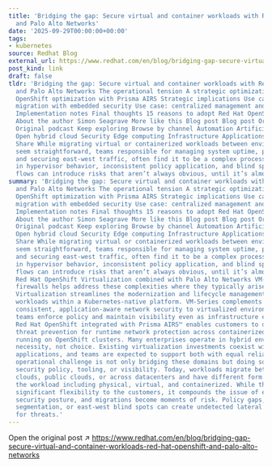 ```yaml
---
title: 'Bridging the gap: Secure virtual and container workloads with Red Hat OpenShift
  and Palo Alto Networks'
date: '2025-09-29T00:00:00+00:00'
tags:
- kubernetes
source: Redhat Blog
external_url: https://www.redhat.com/en/blog/bridging-gap-secure-virtual-and-container-workloads-red-hat-openshift-and-palo-alto-networks
post_kind: link
draft: false
tldr: 'Bridging the gap: Secure virtual and container workloads with Red Hat OpenShift
  and Palo Alto Networks The operational tension A strategic optimization Red Hat
  OpenShift optimization with Prisma AIRS Strategic implications Use case: workload
  migration with embedded security Use case: centralized management and policy uniformity
  Implementation notes Final thoughts 15 reasons to adopt Red Hat OpenShift Virtualization
  About the author Simon Seagrave More like this Blog post Blog post Original podcast
  Original podcast Keep exploring Browse by channel Automation Artificial intelligence
  Open hybrid cloud Security Edge computing Infrastructure Applications Virtualization
  Share While migrating virtual or containerized workloads between environments may
  seem straightforward, teams responsible for managing system uptime, policy enforcement,
  and securing east-west traffic, often find it to be a complex process. Subtle differences
  in hypervisor behavior, inconsistent policy application, and blind spots in traffic
  flows can introduce risks that aren’t always obvious, until it’s almost too late.'
summary: 'Bridging the gap: Secure virtual and container workloads with Red Hat OpenShift
  and Palo Alto Networks The operational tension A strategic optimization Red Hat
  OpenShift optimization with Prisma AIRS Strategic implications Use case: workload
  migration with embedded security Use case: centralized management and policy uniformity
  Implementation notes Final thoughts 15 reasons to adopt Red Hat OpenShift Virtualization
  About the author Simon Seagrave More like this Blog post Blog post Original podcast
  Original podcast Keep exploring Browse by channel Automation Artificial intelligence
  Open hybrid cloud Security Edge computing Infrastructure Applications Virtualization
  Share While migrating virtual or containerized workloads between environments may
  seem straightforward, teams responsible for managing system uptime, policy enforcement,
  and securing east-west traffic, often find it to be a complex process. Subtle differences
  in hypervisor behavior, inconsistent policy application, and blind spots in traffic
  flows can introduce risks that aren’t always obvious, until it’s almost too late.
  Red Hat OpenShift Virtualization combined with Palo Alto Networks VM-Series software
  firewalls helps address these complexities where they typically arise. OpenShift
  Virtualization streamlines the modernization and lifecycle management of VM-based
  workloads within a Kubernetes-native platform. VM-Series complements this by bringing
  consistent, application-aware network security to virtualized environments, helping
  teams enforce policy and maintain visibility even as infrastructure evolves. Additionally,
  Red Hat OpenShift integrated with Prisma AIRS™ enables customers to deploy AI-powered
  threat prevention for runtime network protection across containerized workloads
  running on OpenShift clusters. Many enterprises operate in hybrid environments by
  necessity, not choice. Existing virtualization investments coexist with containerized
  applications, and teams are expected to support both with equal reliability. The
  operational challenge is not only bridging these domains but doing so without fragmenting
  security policy, tooling, or visibility. Today, workloads migrate between private
  clouds, public clouds, or across datacenters and have different form factors of
  the workload including physical, virtual, and containerized. While this provides
  significant flexibility to the customers, it compounds the issue of enforcing uniform
  security posture, and migrations become moments of risk. Policy gaps, inconsistent
  segmentation, or east-west blind spots can create undetected lateral movement paths
  for threats.'
---
```

Open the original post ↗ https://www.redhat.com/en/blog/bridging-gap-secure-virtual-and-container-workloads-red-hat-openshift-and-palo-alto-networks
